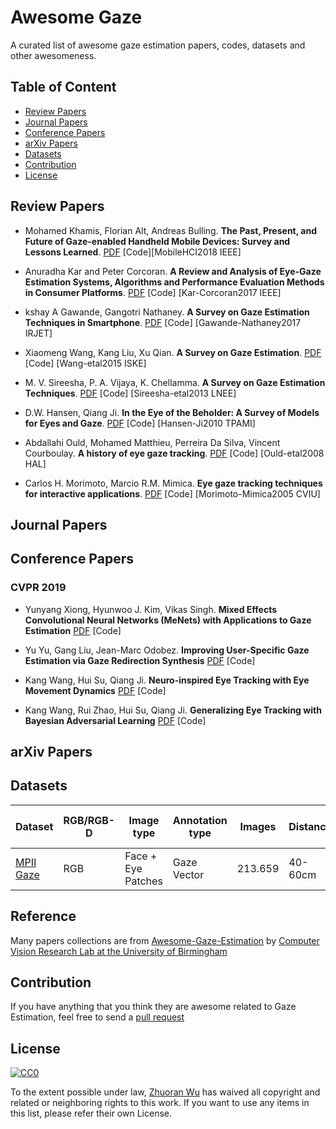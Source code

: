 # Awesome Gaze
A curated list of awesome gaze estimation papers, codes, datasets and other awesomeness.

## Table of Content

* [Review Papers](#Review-Papers)
* [Journal Papers](#Journal-Papers)
* [Conference Papers](#Conference-Papers)
* [arXiv Papers](#arXiv-papers)
* [Datasets](#Datasets)
* [Contribution](#Contribution)
* [License](#License)

## Review Papers

* Mohamed Khamis, Florian Alt, Andreas Bulling. **The Past, Present, and Future of Gaze-enabled Handheld Mobile Devices: Survey and Lessons Learned**. [PDF](http://eprints.gla.ac.uk/170199/1/170199.pdf) [Code][MobileHCI2018 IEEE]

* Anuradha Kar and Peter Corcoran. **A Review and Analysis of Eye-Gaze Estimation Systems, Algorithms and Performance Evaluation Methods in Consumer Platforms**. [PDF](https://ieeexplore.ieee.org/document/8003267) [Code] [Kar-Corcoran2017 IEEE]

* kshay A Gawande, Gangotri Nathaney. **A Survey on Gaze Estimation Techniques in Smartphone**. [PDF](https://www.irjet.net/archives/V4/i4/IRJET-V4I4651.pdf) [Code] [Gawande-Nathaney2017 IRJET]

* Xiaomeng Wang, Kang Liu, Xu Qian. **A Survey on Gaze Estimation**. [PDF](https://ieeexplore.ieee.org/document/7383057) [Code] [Wang-etal2015 ISKE]

* M. V. Sireesha, P. A. Vijaya, K. Chellamma. **A Survey on Gaze Estimation Techniques**. [PDF](https://link.springer.com/chapter/10.1007%2F978-81-322-1524-0_43) [Code] [Sireesha-etal2013 LNEE]

* D.W. Hansen, Qiang Ji. **In the Eye of the Beholder: A Survey of Models for Eyes and Gaze**. [PDF](https://ieeexplore.ieee.org/document/4770110) [Code] [Hansen-Ji2010 TPAMI]

* Abdallahi Ould, Mohamed Matthieu, Perreira Da Silva, Vincent Courboulay. **A history of eye gaze tracking**. [PDF](https://hal.archives-ouvertes.fr/hal-00215967/document) [Code] [Ould-etal2008 HAL] 

* Carlos H. Morimoto, Marcio R.M. Mimica. **Eye gaze tracking techniques for interactive applications**. [PDF](https://www.sciencedirect.com/science/article/pii/S1077314204001109) [Code] [Morimoto-Mimica2005 CVIU]

## Journal Papers

## Conference Papers

### CVPR 2019

* Yunyang Xiong, Hyunwoo J. Kim, Vikas Singh. **Mixed Effects Convolutional Neural Networks (MeNets) with Applications to Gaze Estimation** [PDF](http://openaccess.thecvf.com/content_CVPR_2019/papers/Xiong_Mixed_Effects_Neural_Networks_MeNets_With_Applications_to_Gaze_Estimation_CVPR_2019_paper.pdf) [Code]

* Yu Yu, Gang Liu, Jean-Marc Odobez. **Improving User-Specific Gaze Estimation via Gaze Redirection Synthesis** [PDF](https://www.idiap.ch/~odobez/publications/YuLiuOdobez-CVPR2019.pdf) [Code]

* Kang Wang, Hui Su, Qiang Ji. **Neuro-inspired Eye Tracking with Eye Movement Dynamics** [PDF](http://homepages.rpi.edu/~wangk10/papers/wang2019neural.pdf) [Code]

* Kang Wang, Rui Zhao, Hui Su, Qiang Ji. **Generalizing Eye Tracking with Bayesian Adversarial Learning** [PDF](http://homepages.rpi.edu/~wangk10/papers/wang2019generalize.pdf) [Code]

## arXiv Papers

## Datasets

|Dataset|RGB/RGB-D|Image type|Annotation type|Images|Distance|Head pose annot.|Gaze annot.|Head pose orient.|
|---|---|---|---|---|---|---|---|---|
|[MPII Gaze](https://github.com/trakaros/MPIIGaze)|RGB|Face + Eye Patches|Gaze Vector|213.659|40-60cm|Y|Y|Frontal|
	


## Reference

Many papers collections are from [Awesome-Gaze-Estimation](https://github.com/cvlab-uob/Awesome-Gaze-Estimation) by [Computer Vision Research Lab at the University of Birmingham](https://github.com/cvlab-uob)

## Contribution

If you have anything that you think they are awesome related to Gaze Estimation, feel free to send a [pull request](https://github.com/WuZhuoran/awesome-gaze/pulls)

## License

[![CC0](https://camo.githubusercontent.com/60561947585c982aee67ed3e3b25388184cc0aa3/687474703a2f2f6d6972726f72732e6372656174697665636f6d6d6f6e732e6f72672f70726573736b69742f627574746f6e732f38387833312f7376672f63632d7a65726f2e737667)](http://creativecommons.org/publicdomain/zero/1.0/)

To the extent possible under law, [Zhuoran Wu](https://github.com/WuZhuoran) has waived all copyright and related or neighboring rights to this work. If you want to use any items in this list, please refer their own License.